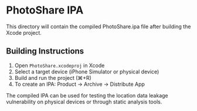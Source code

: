 # PhotoShare IPA

This directory will contain the compiled PhotoShare.ipa file after building the Xcode project.

## Building Instructions

1. Open `PhotoShare.xcodeproj` in Xcode
2. Select a target device (iPhone Simulator or physical device)
3. Build and run the project (⌘+R)
4. To create an IPA: Product → Archive → Distribute App

The compiled IPA can be used for testing the location data leakage vulnerability on physical devices or through static analysis tools.
